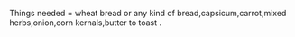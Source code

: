 Things needed = wheat bread or any kind of bread,capsicum,carrot,mixed herbs,onion,corn kernals,butter to toast .
